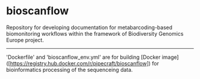 # bioscanflow

Repository for developing documentation for metabarcoding-based biomonitoring workflows within the framework of Biodiversity Genomics Europe project.

__________________________

'Dockerfile' and 'bioscanflow_env.yml' are for building [Docker image] ([https://registry.hub.docker.com/r/pipecraft/bioscanflow]) for bioinformatics processing of the sequenceing data. 
